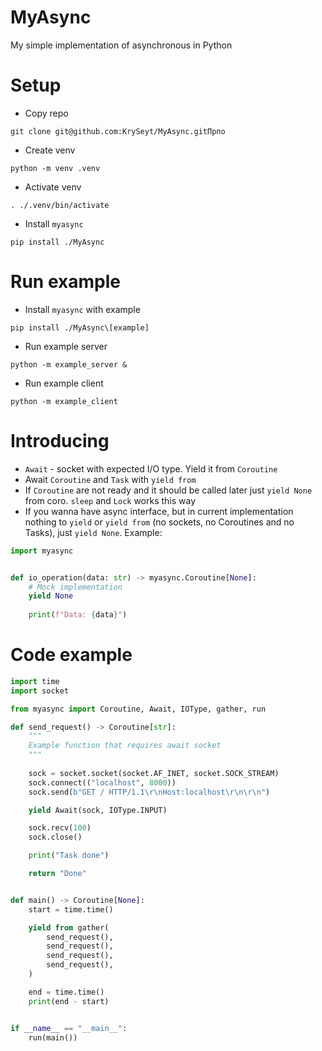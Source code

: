 # MyAsync
My simple implementation of asynchronous in Python

# Setup
- Copy repo
```shell
git clone git@github.com:KrySeyt/MyAsync.gitПрпо
```

- Create venv
```shell
python -m venv .venv 
```

- Activate venv
```shell
. ./.venv/bin/activate 
```

- Install `myasync`
```shell
pip install ./MyAsync
```

# Run example
- Install `myasync` with example
```shell
pip install ./MyAsync\[example]
```

- Run example server
```shell
python -m example_server &
```

- Run example client
```shell
python -m example_client 
```

# Introducing
- `Await` - socket with expected I/O type. Yield it from `Coroutine`
- Await `Coroutine` and `Task` with `yield from`
- If `Coroutine` are not ready and it should be called later just `yield None` from coro. `sleep` and `Lock` works this way
- If you wanna have async interface, but in current implementation nothing to `yield` or `yield from` (no sockets, no Coroutines and no Tasks), just `yield None`. Example:

```python
import myasync


def io_operation(data: str) -> myasync.Coroutine[None]:
    # Mock implementation
    yield None
    
    print(f"Data: {data}")

```

# Code example
```python
import time
import socket

from myasync import Coroutine, Await, IOType, gather, run

def send_request() -> Coroutine[str]:
    """
    Example function that requires await socket
    """
    
    sock = socket.socket(socket.AF_INET, socket.SOCK_STREAM)
    sock.connect(("localhost", 8000))
    sock.send(b"GET / HTTP/1.1\r\nHost:localhost\r\n\r\n")

    yield Await(sock, IOType.INPUT)

    sock.recv(100)
    sock.close()

    print("Task done")

    return "Done"


def main() -> Coroutine[None]:
    start = time.time()

    yield from gather(
        send_request(),
        send_request(),
        send_request(),
        send_request(),
    )

    end = time.time()
    print(end - start)


if __name__ == "__main__":
    run(main())
```
